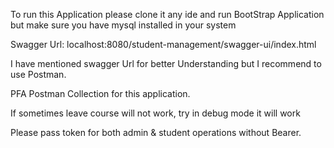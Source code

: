 To run this Application please clone it any ide and run BootStrap Application but make sure you have mysql installed in your system

Swagger Url: localhost:8080/student-management/swagger-ui/index.html

I have mentioned swagger Url for better Understanding but I recommend to use Postman. 

PFA Postman Collection for this application. 

If sometimes leave course will not work, try in debug mode it will work

Please pass token for both admin & student operations without Bearer.
